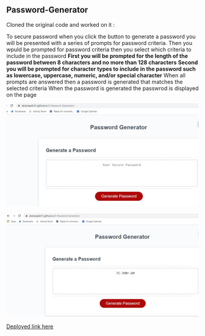 ## Password-Generator

Cloned the original code and worked on it :

To secure password when you click the button to generate a password you will be presented with a series of prompts for password criteria.
Then you wpuld be prompted for  password criteria then you select which criteria to include in the password
**First you will be prompted for the length of the password between 8 characters and no more than 128 characters**
**Second you will be prompted for character types to include in the password such as lowercase, uppercase, numeric, and/or special character**
When all prompts are answered then a password is generated that matches the selected criteria
When the password is generated the passwrod is displayed on the page

![Screenshot 1](assets/images/screenshot1.JPG)

![Screenshot 2](assets/images/screenshot2.JPG)

[Deployed link here](https://abdulqadir51.github.io/3-Password-Generator/)


